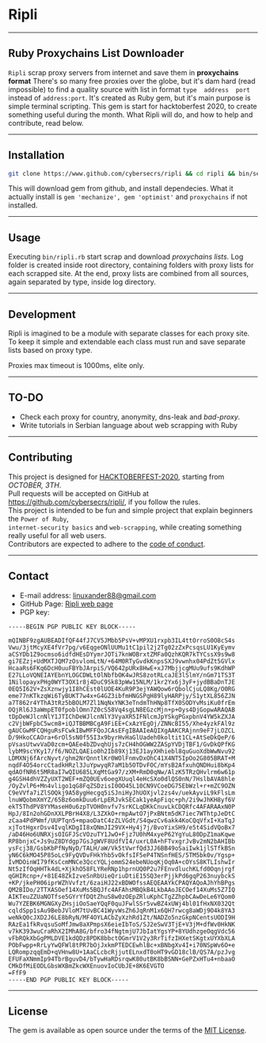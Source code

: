 # Ripli

---
## Ruby Proxychains List Downloader

`Ripli` scrap proxy servers from internet and save them in **proxychains format**
There's so many free proxies over the globe, but it's dam hard (read impossible) to find
a quality source with list in format `type  address  port` instead of `address:port`.
It's created as Ruby gem, but it's main purpose is simple terminal scripting.
This gem is start for hacktoberfest 2020, to create something useful during the month.
What Ripli will do, and how to help and contribute, read below.

---
## Installation

```bash
git clone https://www.github.com/cybersecrs/ripli && cd ripli && bin/setup
```

This will download gem from github, and install dependecies. What it actually install is
`gem 'mechanize', gem 'optimist'` and `proxychains` if not installed.

---
## Usage

Executing `bin/ripli.rb` start scrap and download *proxychains lists.* Log folder is created
inside root directory, containing folders with proxy lists for each scrapped site. At the end,
proxy lists are combined from all sources, again separated by type, inside log directory.

---
## Development

Ripli is imagined to be a module with separate classes for each proxy site. To keep it simple and extendable each class
must run and save separate lists based on proxy type.
  
Proxies max timeout is 1000ms, elite only.

---
## TO-DO

 * Check each proxy for country, anonymity, dns-leak and *bad-proxy*.
 * Write tutorials in Serbian language about web scrapping with Ruby

---
## Contributing

This project is designed for [HACKTOBERFEST-2020](https://hacktoberfest.digitalocean.com/), starting from *OCTOBER, 3TH*.  
Pull requests will be accepted on GitHub at https://github.com/cybersecrs/ripli/, if you follow the rules.  
This project is intended to be fun and simple project that explain beginners the `Power of Ruby`,  
`internet-security basics` and `web-scrapping`, while creating something really useful for all web users.   
Contributors are expected to adhere to the [code of conduct](https://github.com/[USERNAMEcybersecrs/ripli/blob/master/CODE_OF_CONDUCT.md).  

---
## Contact

 - E-mail address:     linuxander88@gmail.com  
 - GitHub Page:        [Ripli web page](https://www.cybersecrs.github.io/ripli)  
 - PGP key:             
```
-----BEGIN PGP PUBLIC KEY BLOCK-----

mQINBF9zgAUBEADIfQF44fJ7CV5JMbb5PsV+vMPXU1rxpb3IL4ttOrroS0O8cS4s
Vwu/3jtMcyXE4fVr7pg/v6EqgeONlUUMu1tC1pil2j2Tg02zZxPcsqsLU1KyEymv
aCSYDb1Z9ocmso6idfdHEsDYymrJOTi7knWOBrxtZMFa0QzhKQR7kTYCssX9s9w8
gi7EZzj+UdMXTJQM7zOsvlomLtN/+64M0RTyGvdkKnpsSXJ9vwnhx04PdZt5GVlx
HcaaRs6FKq6DcH0uuFBYbJArpiS/VQ642pURx8HwE+xJ7MbjjcgMUu9ufs9KdhWP
E27LLoVQNEIAYEbnYLOGCDWLtOlNbfbOK4wJRS8zotRLcaJE3lSlmY/nGm71TS3T
1NilopayxPHg0WYT3OX1r8j4DuC9Sk83pWw15NLM/1kr2Yx6j3yF+jydBBaDnTJE
0EQ5I62V+ZsXznwjy1I8hCEst0lUOE4KuR9P3ejYAWQow6rQbolCjuLQ8Kg/O0RG
eme77nKTkzqWi6TyBUKT7w4x+G4GZ3ibfmHNGSPgH89lyHARPjy/S1ytXL856ZJN
a7T862r4YThA3tRz5bBOLM7Zl1NqNxYNK3eTndmThHNp8TfX0SODYvMsiKu0frEm
OQjRl6J3aWmpET0fpoblOmn7Z0cS58Vq4sgLN8EGzcMjn+p+Oys4DjGopwARAQAB
tDpDeWJlcnNlY1JTIChDeWJlcnNlY3VyaXR5IFNlcmJpYSkgPGxpbnV4YW5kZXJA
c2VjbWFpbC5wcm8+iQJTBBMBCgA9FiEE+CxAzYEgOj/ZNNcBI55/Xhe4yzkFAl9z
gAUCGwMFCQHguRsFCwkIBwMFFQoJCAsEFgIBAAIeAQIXgAAKCRAjnn9eF7jLOZCL
D/9HkoCCAOra+6rOl5sN0f55I3x9byrHvHaGlUadeh0koltit1CL+AtSeDkQeP/6
pVsasUtwvVaD0zcm+QAEe4bZDvqhUjs7zCH4hOGWW2ZASpYVDjTBF1/GvDkQPfKG
lybM9scYKy17/f6/NOZLQAEio0h2Ib89Xj13EJ1ayXHhiebl8quGuoXdbWwNvu92
LDMXNj6fArcNyvt/ghm2NrQnntlKr0WOlFnmvDxOhC41X4NT5IpOo2G805BRAT+M
nqdF4O54orcCtadkHRzl3JuYpwyqR7aM1b5OTDvFOC/mYsB2AfxuhQNDHui8bKp4
qdAOfNR6t5MR8aI7wQIU685LXqMtGa97/zXM+RmD0qNw/AlzK5TRzQHvlrm6w61p
g4GSH4dhVZZyUXT2WEF+mZQ0UEv6oegXUuql4eHcSXo0dlQS0nN/7HslbAVA8hle
/OyZvlP6+Mn4vligo1qG8FqZSDzisI0OO45L10CN9VCoeDG75EbWzl+r+mZC9OZN
C9eVVfa7iZlSOQkj9A58ygHecgq5iSJniHyJhUOXjvl2zs4v/uekAyviL9kFlsLm
lnuWQobmXmYZ/65Bz6omkDuu6rLpERJvkSECak1yeApFiqc+ph/2i9wJhKH8yf6V
ekT5ThdPV8YYMaseH0u6zpTVOH0nvfv7srKCLqDKkCnuvLkCDQRfc4AFARAAxN0P
HpJ/8In2ohGDnXXLPBrH4X8/L3ZXkO+rmpAwtO7jPxBNtm5dK7iec7WThtpJeDtC
zCaa4PdPWmf/UUPTqn5+mpaoDatC4zZLVGdt/S4qwzCv6akk4KoCQqVfxI+XaTqJ
xjTotHgxrDsv4IvqlKDgII8xQNmJI29VX+Hy4j7j/BvoYixSH9/e5t4SidVQoBx7
/aD46Ho6UNRXjsOIGFJScVOzuTY1JwO+Fjz7U0hM4xyeP62YgYuL80DpZ1maKqwe
RP8bnjxC+Js9uZ8DYdgp7GsJgWVF8UdfVI4/uxrL0A+hFTvxgrJvBv2mN2bAHIBb
ysFcj38/GsbKbPfNyNyD/TALH/aW/Vk5tVwrfQd3JJ6BB49oSaiIwk1jlSTfkBSn
yN6C6kMO45P85oLc9FyQVDvFHkYhb5vOkfsIF5eP4TNSnfHES/5TM5bk0v/Ygsp+
IvMDOinWI79fKsCcmMNCe3QccYQLjommS24ebeNUoqKjOq0A+cOYsS8KTLIshwIr
Nt5zIfOqHHTk4dL+XjkhO58FLYReRNp1hprnUQ0P2u7FEnvdluchKLfd0Oqnjrgf
qGHIRcnp+/+81E48ZkIzveSnRbUieQriuDtiE15SQ3erPjjkPd6gqP263nuybckS
+KP/jkePH06iprWZhVvfzt/6zaiHJ22xBDWOfssAEQEAAYkCPAQYAQoAJhYhBPgs
QM2BIDo/2TTXASOef14XuMs5BQJfc4AFAhsMBQkB4LkbAAoJECOef14XuMs5Z7IQ
AIKTeuZZUaNOTfse5GYrYfDQtZhuS8w0zOEpZRluKphCTgZZhpbCAwDeLe6YQom0
Wu7YZEBK6MGNGXyZHsjiOoSaeYQqF0quJFwlSSr5vwBZ4xUWj4bl01fHxNX032Qt
cqldSpp1sAu9BebJVloM7tUvBC41WyvWsZh6JqRnM1x6QH7rwcg8aWDj9O4k8YA3
weNkQ0cJXD2J6LE8bRyN/MF4OYLACbZyXzhRd1Zt/NADZo5nzGkpNCentsUODI9H
RAzEa1fkRvqsuSoMfJmw8aXPmpsX6eieIbToS/SJ2eSwV3TjE+V3jM+dfWv0HkNK
v7kK393wuCraRhX2IMhA8G/bfro34fNgtmjU7JbIatYgsYP+8YUdhzgeOqgVdc56
vFbRQkXbGgPMLDVE1kdQDz8PDK8bbctOGmrV1V2y3RrTifzIHXetSKgtxUYXbXLA
PObFwpp+RrLyYwQFWl8tPR7bOjJxkmPTEDCEwhlBc+xBNbgXv4I+i70NSpWv6O+e
LQRompzqqEmD+qVHnw8U+1AaCLcbcRjjutELnxdT0oHT9vGD18clB/QS7A/pzJvg
EFUFaXNmmIp94TbrBguvD4/bTywHaRDsrqwK80utBK8bBSNN+GePZxHTu4+nbaaO
CMkDfMiEODLGbsWXBmZkcWXEnuovIoCUbJE+8K6EVGTO
=FfF9
-----END PGP PUBLIC KEY BLOCK-----
``` 

---
## License

The gem is available as open source under the terms of the [MIT License](https://opensource.org/licenses/MIT).
